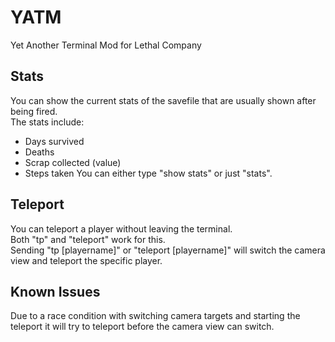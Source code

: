 # YATM
Yet Another Terminal Mod for Lethal Company

## Stats
You can show the current stats of the savefile that are usually shown after being fired.<br />
The stats include:
- Days survived
- Deaths
- Scrap collected (value)
- Steps taken
You can either type "show stats" or just "stats".

## Teleport
You can teleport a player without leaving the terminal.<br />
Both "tp" and "teleport" work for this.<br />
Sending "tp [playername]" or "teleport [playername]" will switch the camera view and teleport the specific player.

## Known Issues
Due to a race condition with switching camera targets and starting the teleport it will try to teleport before the camera view can switch.